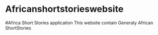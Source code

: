 # Africanshortstorieswebsite
#Africa Short Stories application 
This website contain Generaly African ShortStories
